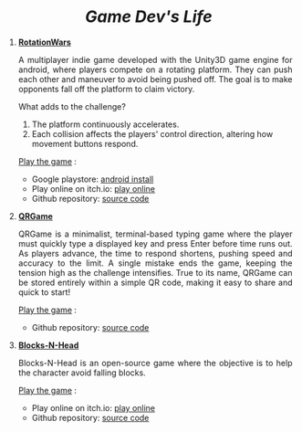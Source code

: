 <center><h1><b><i> Game Dev's Life </i></b></h1></center>
    
   <div>
     <ol>
     <li> <b><u>RotationWars</u></b>
     <p align="justify">
     A multiplayer indie game developed with the Unity3D game engine for android, where players compete on a rotating platform. They can push each other and maneuver to avoid being pushed off. The goal is to make opponents fall off the platform to claim victory.
     </p>
     <p align="justify">
     What adds to the challenge?
    <ol>
    <li>The platform continuously accelerates.</li>
    <li>Each collision affects the players' control direction, altering how movement buttons respond.</li>
    </ol>
     </p>
     <p align="justify">
     <u>Play the game</u> :
     <ul>
      <li>Google playstore: <a target="_blank" rel="noopener noreferrer" href="https://play.google.com/store/apps/details?id=ravin.developer.rotationwars" target='_blank'>android install</a></li>
      <li>Play online on itch.io: <a target="_blank" rel="noopener noreferrer" href="https://ravinkumar.itch.io/rotationwars">play online</a></li>
      <li>Github repository: <a target="_blank" rel="noopener noreferrer" href="https://github.com/mr-ravin/RotationWars">source code</a></li>
     </ul>
     </p>
     </li>
     <li> <b><u>QRGame</u></b>
     <p align="justify">
     QRGame is a minimalist, terminal-based typing game where the player must quickly type a displayed key and press Enter before time runs out. As players advance, the time to respond shortens, pushing speed and accuracy to the limit. A single mistake ends the game, keeping the tension high as the challenge intensifies. True to its name, QRGame can be stored entirely within a simple QR code, making it easy to share and quick to start!
     </p>
     <p align="justify">
     <u>Play the game</u> :
     <ul>
      <li>Github repository: <a target="_blank" rel="noopener noreferrer" href="https://github.com/mr-ravin/QRGame">source code</a></li>
     </ul>
     </p>
     </li>
     <li> <b><u>Blocks-N-Head</u></b>
     <p align="justify">
     Blocks-N-Head is an open-source game where the objective is to help the character avoid falling blocks.
     </p>
     <p align="justify">
     <u>Play the game</u> :
     <ul>
     <li>Play online on itch.io: <a target="_blank" rel="noopener noreferrer" href="https://ravinkumar.itch.io/blocks-n-head">play online</a></li>
      <li>Github repository: <a target="_blank" rel="noopener noreferrer" href="https://github.com/mr-ravin/Blocks-N-Head">source code</a></li>
     </ul>
     </p>
     </li>
    </ol>
